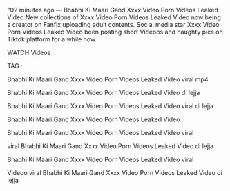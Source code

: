 "02 minutes ago — Bhabhi Ki Maari Gand Xxxx Video Porn Videos Leaked Video New collections of Xxxx Video Porn Videos Leaked Video now being a creator on Fanfix uploading adult contents. Social media star Xxxx Video Porn Videos Leaked Video been posting short Videoos and naughty pics on Tiktok platform for a while now.

WATCH Videos

TAG :

Bhabhi Ki Maari Gand Xxxx Video Porn Videos Leaked Video viral mp4

Bhabhi Ki Maari Gand Xxxx Video Porn Videos Leaked Video di lejja

Bhabhi Ki Maari Gand Xxxx Video Porn Videos Leaked Video viral di lejja

Bhabhi Ki Maari Gand Xxxx Video Porn Videos Leaked Video

Bhabhi Ki Maari Gand Xxxx Video Porn Videos Leaked Video viral

viral Bhabhi Ki Maari Gand Xxxx Video Porn Videos Leaked Video di lejja

Bhabhi Ki Maari Gand Xxxx Video Porn Videos Leaked Video viral

Videoo viral Bhabhi Ki Maari Gand Xxxx Video Porn Videos Leaked Video di lejja
